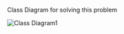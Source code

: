 Class Diagram for solving this problem

![Class Diagram1](https://user-images.githubusercontent.com/45408654/160262914-bfcbadcf-cd95-4208-b1f6-ff43fd3b571f.svg)
